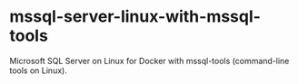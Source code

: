 # mssql-server-linux-with-mssql-tools
Microsoft SQL Server on Linux for Docker with mssql-tools (command-line tools on Linux).


